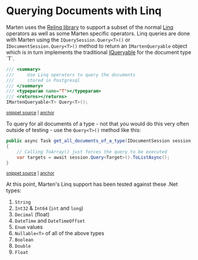 # Querying Documents with Linq

Marten uses the [Relinq library](https://github.com/re-motion/Relinq) to support a subset of the normal [Linq](https://docs.microsoft.com/en-us/dotnet/csharp/programming-guide/concepts/linq/) operators as well as some Marten specific
operators. Linq queries are done with
Marten using the `IQuerySession.Query<T>()` or `IDocumentSession.Query<T>()` method to return an `IMartenQueryable` object which is in turn
implements the traditional [IQueryable](https://msdn.microsoft.com/en-us/library/system.linq.iqueryable(v=vs.100).aspx) for the document type `T`.

<!-- snippet: sample_querying_with_linq -->
<a id='snippet-sample_querying_with_linq'></a>
```cs
/// <summary>
///     Use Linq operators to query the documents
///     stored in Postgresql
/// </summary>
/// <typeparam name="T"></typeparam>
/// <returns></returns>
IMartenQueryable<T> Query<T>();
```
<sup><a href='https://github.com/JasperFx/marten/blob/master/src/Marten/IQuerySession.cs#L142-L152' title='Snippet source file'>snippet source</a> | <a href='#snippet-sample_querying_with_linq' title='Start of snippet'>anchor</a></sup>
<!-- endSnippet -->

To query for all documents of a type - not that you would do this very often outside of testing - use the `Query<T>()` method like this:

<!-- snippet: sample_query_for_all -->
<a id='snippet-sample_query_for_all'></a>
```cs
public async Task get_all_documents_of_a_type(IDocumentSession session)
{
    // Calling ToArray() just forces the query to be executed
    var targets = await session.Query<Target>().ToListAsync();
}
```
<sup><a href='https://github.com/JasperFx/marten/blob/master/src/Marten.Testing/Examples/LinqExamples.cs#L11-L18' title='Snippet source file'>snippet source</a> | <a href='#snippet-sample_query_for_all' title='Start of snippet'>anchor</a></sup>
<!-- endSnippet -->

At this point, Marten's Linq support has been tested against these .Net types:

1. `String`
1. `Int32` & `Int64` (`int` and `long`)
1. `Decimal` (float)
1. `DateTime` and `DateTimeOffset`
1. `Enum` values
1. `Nullable<T>` of all of the above types
1. `Boolean`
1. `Double`
1. `Float`
